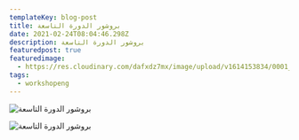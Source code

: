 ```yaml
---
templateKey: blog-post
title: بروشور الدورة التاسعة
date: 2021-02-24T08:04:46.298Z
description: بروشور الدورة التاسعة
featuredpost: true
featuredimage:
  - https://res.cloudinary.com/dafxdz7mx/image/upload/v1614153834/0001_vju6ny.jpg
tags:
  - workshopeng
---
```

![بروشور الدورة التاسعة](https://res.cloudinary.com/dafxdz7mx/image/upload/v1614153834/0001_vju6ny.jpg)

![بروشور الدورة التاسعة](https://res.cloudinary.com/dafxdz7mx/image/upload/v1614153828/0002_ngaqnk.jpg)
